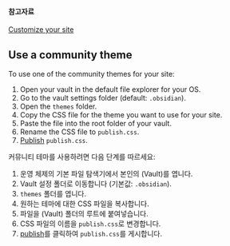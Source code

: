 #### 참고자료
[Customize your site](https://help.obsidian.md/Obsidian+Publish/Customize+your+site)
## Use a community theme 

To use one of the community themes for your site:

1. Open your vault in the default file explorer for your OS.
2. Go to the vault settings folder (default: `.obsidian`).
3. Open the `themes` folder.
4. Copy the CSS file for the theme you want to use for your site.
5. Paste the file into the root folder of your vault.
6. Rename the CSS file to `publish.css`.
7. [Publish](https://help.obsidian.md/Obsidian+Publish/Publish+and+unpublish+notes#Publish%20notes) `publish.css`.

커뮤니티 테마를 사용하려면 다음 단계를 따르세요:

1. 운영 체제의 기본 파일 탐색기에서 본인의 (Vault)를 엽니다.
2. Vault 설정 폴더로 이동합니다 (기본값: `.obsidian`).
3. `themes` 폴더를 엽니다.
4. 원하는 테마에 대한 CSS 파일을 복사합니다.
5. 파일을 (Vault) 폴더의 루트에 붙여넣습니다.
6. CSS 파일의 이름을 `publish.css`로 변경합니다.
7. [publish](https://help.obsidian.md/Obsidian+Publish/Publish+and+unpublish+notes#Publish%20notes)를 클릭하여 `publish.css`를 게시합니다.
